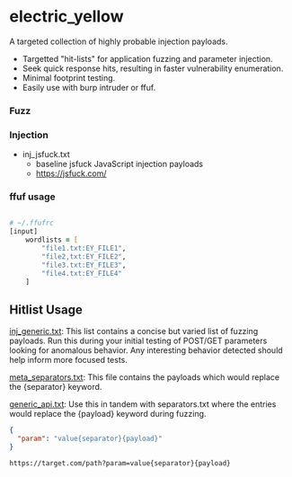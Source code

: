 # electric_yellow

A targeted collection of highly probable injection payloads.

- Targetted "hit-lists" for application fuzzing and parameter injection.
- Seek quick response hits, resulting in faster vulnerability enumeration.
- Minimal footprint testing.
- Easily use with burp intruder or ffuf.

### Fuzz

### Injection

- inj_jsfuck.txt
  - baseline jsfuck JavaScript injection payloads
  - https://jsfuck.com/

### ffuf usage

```zsh

# ~/.ffufrc
[input]
    wordlists = [
        "file1.txt:EY_FILE1",
        "file2,txt:EY_FILE2",
        "file3.txt:EY_FILE3",
        "file4.txt:EY_FILE4"
    ]

```

## Hitlist Usage

[inj_generic.txt](https://github.com/dualfade/electric_yellow/blob/main/inject/inj_generic.txt): This list contains a concise but varied list of fuzzing payloads. Run this during your initial testing of POST/GET parameters looking for anomalous behavior. Any interesting behavior detected should help inform more focused tests.

[meta_separators.txt](https://github.com/dualfade/electric_yellow/blob/main/meta/meta_seperators.txt): This file contains the payloads which would replace the {separator} keyword.

[generic_api.txt](https://missingurl.fix.me): Use this in tandem with separators.txt where the entries would replace the {payload} keyword during fuzzing.

```json
{
  "param": "value{separator}{payload}"
}
```

`https://target.com/path?param=value{separator}{payload}`
